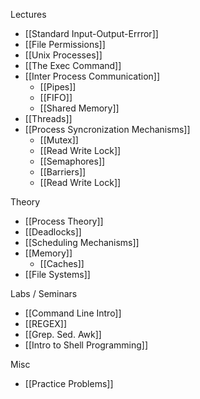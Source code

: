 Lectures
- [[Standard Input-Output-Errror]]
- [[File Permissions]]
- [[Unix Processes]]
- [[The Exec Command]]
- [[Inter Process Communication]]
	- [[Pipes]]
	- [[FIFO]]
	- [[Shared Memory]]
- [[Threads]]
- [[Process Syncronization Mechanisms]]
	- [[Mutex]]
	- [[Read Write Lock]]
	- [[Semaphores]]
	- [[Barriers]]
	- [[Read Write Lock]]

Theory
- [[Process Theory]]
- [[Deadlocks]]
- [[Scheduling Mechanisms]]
- [[Memory]]
	- [[Caches]]
- [[File Systems]]

Labs / Seminars
- [[Command Line Intro]]
- [[REGEX]]
- [[Grep. Sed. Awk]]
- [[Intro to Shell Programming]]

Misc
- [[Practice Problems]]